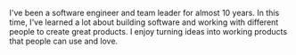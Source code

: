 I've been a software engineer and team leader for almost 10 years. In this time, I've learned a lot about building software and working with different people to create great products. I enjoy turning ideas into working products that people can use and love. 
